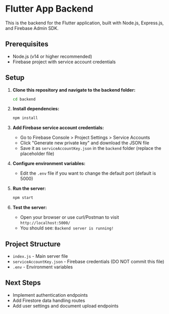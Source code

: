 # Flutter App Backend

This is the backend for the Flutter application, built with Node.js, Express.js, and Firebase Admin SDK.

## Prerequisites
- Node.js (v14 or higher recommended)
- Firebase project with service account credentials

## Setup

1. **Clone this repository and navigate to the backend folder:**
   ```sh
   cd backend
   ```

2. **Install dependencies:**
   ```sh
   npm install
   ```

3. **Add Firebase service account credentials:**
   - Go to Firebase Console > Project Settings > Service Accounts
   - Click "Generate new private key" and download the JSON file
   - Save it as `serviceAccountKey.json` in the `backend` folder (replace the placeholder file)

4. **Configure environment variables:**
   - Edit the `.env` file if you want to change the default port (default is 5000)

5. **Run the server:**
   ```sh
   npm start
   ```

6. **Test the server:**
   - Open your browser or use curl/Postman to visit `http://localhost:5000/`
   - You should see: `Backend server is running!`

## Project Structure
- `index.js` - Main server file
- `serviceAccountKey.json` - Firebase credentials (DO NOT commit this file)
- `.env` - Environment variables

## Next Steps
- Implement authentication endpoints
- Add Firestore data handling routes
- Add user settings and document upload endpoints 